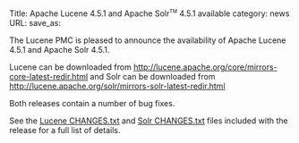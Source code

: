 Title: Apache Lucene 4.5.1 and Apache Solr<span style="vertical-align: super; font-size: xx-small">TM</span> 4.5.1 available
category: news
URL: 
save_as: 

The Lucene PMC is pleased to announce the availability
of Apache Lucene 4.5.1 and Apache Solr 4.5.1.

Lucene can be downloaded from <http://lucene.apache.org/core/mirrors-core-latest-redir.html>
and Solr can be downloaded from <http://lucene.apache.org/solr/mirrors-solr-latest-redir.html>

Both releases contain a number of bug fixes.

See the [Lucene CHANGES.txt](/core/4_5_1/changes/Changes.html) and
[Solr CHANGES.txt](/solr/4_5_1/changes/Changes.html) files included
with the release for a full list of details.

